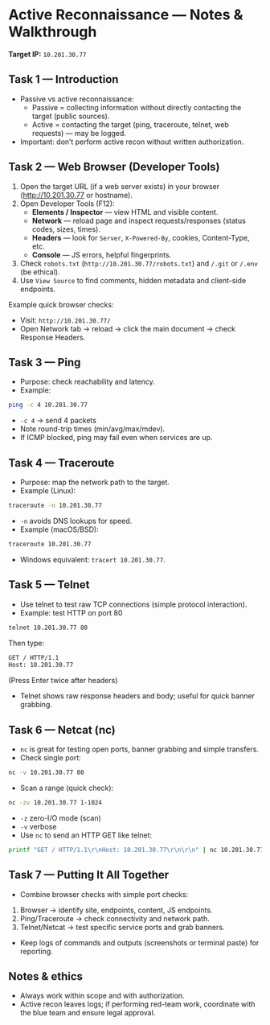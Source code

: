 # Active Reconnaissance — Notes & Walkthrough

**Target IP:** `10.201.30.77`

## Task 1 — Introduction
- Passive vs active reconnaissance:
  - Passive = collecting information without directly contacting the target (public sources).
  - Active = contacting the target (ping, traceroute, telnet, web requests) — may be logged.
- Important: don’t perform active recon without written authorization.

## Task 2 — Web Browser (Developer Tools)
1. Open the target URL (if a web server exists) in your browser (http://10.201.30.77 or hostname).
2. Open Developer Tools (F12):
   - **Elements / Inspector** — view HTML and visible content.
   - **Network** — reload page and inspect requests/responses (status codes, sizes, times).
   - **Headers** — look for `Server`, `X-Powered-By`, cookies, Content-Type, etc.
   - **Console** — JS errors, helpful fingerprints.
3. Check `robots.txt` (`http://10.201.30.77/robots.txt`) and `/.git` or `/.env` (be ethical).
4. Use `View Source` to find comments, hidden metadata and client-side endpoints.

Example quick browser checks:
- Visit: `http://10.201.30.77/`
- Open Network tab → reload → click the main document → check Response Headers.

## Task 3 — Ping
- Purpose: check reachability and latency.
- Example:
```bash
ping -c 4 10.201.30.77
```
- `-c 4` → send 4 packets
- Note round-trip times (min/avg/max/mdev).
- If ICMP blocked, ping may fail even when services are up.

## Task 4 — Traceroute
- Purpose: map the network path to the target.
- Example (Linux):
```bash
traceroute -n 10.201.30.77
```
- `-n` avoids DNS lookups for speed.
- Example (macOS/BSD):
```bash
traceroute 10.201.30.77
```
- Windows equivalent: `tracert 10.201.30.77`.

## Task 5 — Telnet
- Use telnet to test raw TCP connections (simple protocol interaction).
- Example: test HTTP on port 80
```bash
telnet 10.201.30.77 80
```
Then type:
```bash
GET / HTTP/1.1
Host: 10.201.30.77
```
(Press Enter twice after headers)
- Telnet shows raw response headers and body; useful for quick banner grabbing.

## Task 6 — Netcat (nc)
- `nc` is great for testing open ports, banner grabbing and simple transfers.
- Check single port:
```bash
nc -v 10.201.30.77 80
```
- Scan a range (quick check):
```bash
nc -zv 10.201.30.77 1-1024
```
- `-z` zero-I/O mode (scan)
- `-v` verbose
- Use `nc` to send an HTTP GET like telnet:
```bash
printf "GET / HTTP/1.1\r\nHost: 10.201.30.77\r\n\r\n" | nc 10.201.30.77 80
```

## Task 7 — Putting It All Together
- Combine browser checks with simple port checks:
1. Browser → identify site, endpoints, content, JS endpoints.
2. Ping/Traceroute → check connectivity and network path.
3. Telnet/Netcat → test specific service ports and grab banners.
- Keep logs of commands and outputs (screenshots or terminal paste) for reporting.

## Notes & ethics
- Always work within scope and with authorization.
- Active recon leaves logs; if performing red-team work, coordinate with the blue team and ensure legal approval.




